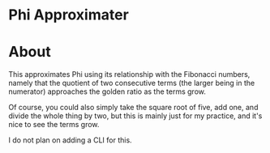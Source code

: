 # Phi Approximater #

# About #

This approximates Phi using its relationship with the Fibonacci numbers, namely that the quotient of two consecutive terms (the larger being in the numerator) approaches the golden ratio as the terms grow.

Of course, you could also simply take the square root of five, add one, and divide the whole thing by two, but this is mainly just for my practice, and it's nice to see the terms grow.

I do not plan on adding a CLI for this.

